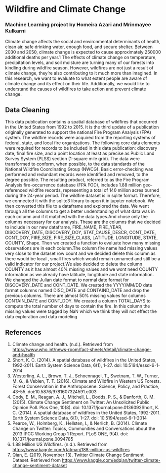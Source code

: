 # Wildfire and Climate Change
### Machine Learning project by Homeira Azari and Mrinmayee Kulkarni

Climate change affects the social and environmental determinants of health, clean air, safe drinking water, enough food, and secure shelter. Between 2030 and 2050, climate change is expected to cause approximately 250000 additional deaths per year.1 The effects of climate change on temperature, precipitation levels, and soil moisture are turning many of our forests into kindling during wildfire season. However, wildfires are not just a result of climate change, they’re also contributing to it much more than imagined. In this research, we want to evaluate to what extent people are aware of climate change and its effect on their life. Additionally, we would like to understand the causes of wildfires to take action and prevent climate change.

## Data Cleaning

This data publication contains a spatial database of wildfires that occurred in the United States from 1992 to 2015. It is the third update of a publication originally generated to support the national Fire Program Analysis (FPA) system. The wildfire records were acquired from the reporting systems of federal, state, and local fire organizations. The following core data elements were required for records to be included in this data publication: discovery date, final fire size, and a point location at least as precise as Public Land Survey System (PLSS) section (1-square mile grid). The data were transformed to conform, when possible, to the data standards of the National Wildfire Coordinating Group (NWCG). Basic error-checking was performed and redundant records were identified and removed, to the degree possible. The resulting product, referred to as the Fire Program Analysis fire-occurrence database (FPA FOD), includes 1.88 million geo-referenced wildfire records, representing a total of 140 million acres burned during the 24-year period.
The wildfire dataset is in sqlite format. Therefore, we connected it with the sqlite3 library to open it in jupyter notebook. We then converted this file to a dataframe and explored the data. 
We went through all the columns to get a better understanding of what data was in each column and if it matched with the data types.And chose only the columns necessary for our analysis. These are the columns that we decided to include in our new dataframe,
FIRE_NAME, FIRE_YEAR, DISCOVERY_DATE, DISCOVERY_DOY, STAT_CAUSE_DESCR, CONT_DATE, CONT_DOY, FIRE_SIZE, FIRE_SIZE_CLASS, LATITUDE, LONGITUDE, STATE, COUNTY, Shape.
Then we created a function to evaluate how many missing observations are in each column.The column fire name had missing values very close to the dataset row count and we decided delete this column as there would be local , small fires which would remain unnamed and still be a valid indicator for our project.We also decided to delete the column COUNTY as it has almost 40% missing values and we wont need COUNTY information as we already have latitude, longtitude and state information.
We changed the Julian date format to normal date format for DISCOVERY_DATE and CONT_DATE. We created the YYYY/MM/DD date format columns named DISC_DATE and CONTAIND_DATE and drop the previous columns.
There are almost 50% missing values for columns CONTAIN_DATE and CONT_DOY. We created a column TOTAL_DAYS to compute the total number of days to contain the fire. In this column the missing values were tagged by NaN which we think they will not effect the data exploration and data modeling.



## References

1.	Climate change and health. (n.d.). Retrieved from https://www.who.int/news-room/fact-sheets/detail/climate-change-and-health
2.	Short, K. C. (2014). A spatial database of wildfires in the United States, 1992-2011. Earth System Science Data, 6(1), 1–27. doi: 10.5194/essd-6-1-2014
3.	Westerling, A. L., Brown, T. J., Schoennagel, T., Swetnam, T. W., Turner, M. G., & Veblen, T. T. (2016). Climate and Wildfire in Western US Forests. Forest Conservation in the Anthropocene: Science, Policy, and Practice, 43–55. doi:10.5876/9781607324591.c003
4.	Cody, E. M., Reagan, A. J., Mitchell, L., Dodds, P. S., & Danforth, C. M. (2015). Climate Change Sentiment on Twitter: An Unsolicited Public Opinion Poll. Plos One, 10(8). doi: 10.1371/journal.pone.0136092Short, K. C. (2014). A spatial database of wildfires in the United States, 1992-2011. Earth System Science Data, 6(1), 1–27. doi: 10.5194/essd-6-1-2014
5.	Pearce, W., Holmberg, K., Hellsten, I., & Nerlich, B. (2014). Climate Change on Twitter: Topics, Communities and Conversations about the 2013 IPCC Working Group 1 Report. PLoS ONE, 9(4). doi: 10.1371/journal.pone.0094785
6.	1.88 Million US Wildfires. (n.d.). Retrieved from https://www.kaggle.com/rtatman/188-million-us-wildfires
7.	Qian, E. (2019, November 13). Twitter Climate Change Sentiment Dataset. Retrieved from https://www.kaggle.com/edqian/twitter-climate-change-sentiment-dataset

